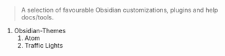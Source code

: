> A selection of favourable Obsidian customizations, plugins and help docs/tools.

1. Obsidian-Themes
	1. Atom
	2. Traffic Lights